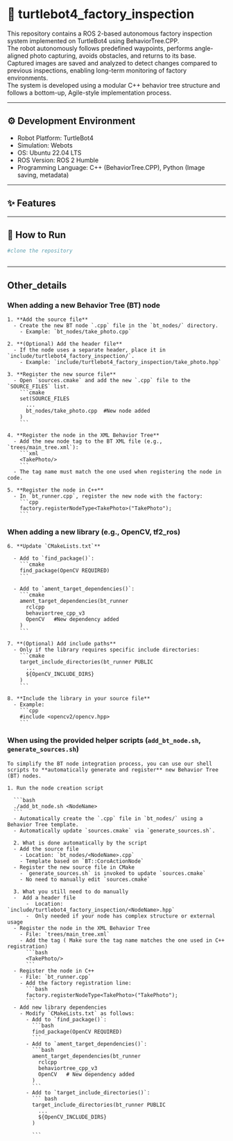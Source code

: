 # 🤖 turtlebot4_factory_inspection
  This repository contains a ROS 2-based autonomous factory inspection system implemented on TurtleBot4 using BehaviorTree.CPP.     
  The robot autonomously follows predefined waypoints, performs angle-aligned photo capturing, avoids obstacles, and returns to its base.     
  Captured images are saved and analyzed to detect changes compared to previous inspections, enabling long-term monitoring of factory environments.       
  The system is developed using a modular C++ behavior tree structure and follows a bottom-up, Agile-style implementation process.

  ---

  ## ⚙️ Development Environment

- Robot Platform: TurtleBot4
- Simulation: Webots
- OS: Ubuntu 22.04 LTS
- ROS Version: ROS 2 Humble
- Programming Language: C++ (BehaviorTree.CPP), Python (Image saving, metadata)


---

## ✨ Features





---

## 🚀 How to Run

```bash
#clone the repository



```
---
## Other_details
###  When adding a new Behavior Tree (BT) node

    1. **Add the source file**
      - Create the new BT node `.cpp` file in the `bt_nodes/` directory.
        - Example: `bt_nodes/take_photo.cpp`

    2. **(Optional) Add the header file**
      - If the node uses a separate header, place it in `include/turtlebot4_factory_inspection/`.
        - Example: `include/turtlebot4_factory_inspection/take_photo.hpp`

    3. **Register the new source file**
      - Open `sources.cmake` and add the new `.cpp` file to the `SOURCE_FILES` list.
        ```cmake
        set(SOURCE_FILES
          ...
          bt_nodes/take_photo.cpp  #New node added
        )
        ```

    4. **Register the node in the XML Behavior Tree**
      - Add the new node tag to the BT XML file (e.g., `trees/main_tree.xml`):
        ```xml
        <TakePhoto/>
        ```
      - The tag name must match the one used when registering the node in code.

    5. **Register the node in C++**
      - In `bt_runner.cpp`, register the new node with the factory:
        ```cpp
        factory.registerNodeType<TakePhoto>("TakePhoto");
        ```

### When adding a new library (e.g., OpenCV, tf2_ros)

    6. **Update `CMakeLists.txt`**

      - Add to `find_package()`:
        ```cmake
        find_package(OpenCV REQUIRED)
        ```

      - Add to `ament_target_dependencies()`:
        ```cmake
        ament_target_dependencies(bt_runner
          rclcpp
          behaviortree_cpp_v3
          OpenCV   #New dependency added
        )
        ```

    7. **(Optional) Add include paths**
      - Only if the library requires specific include directories:
        ```cmake
        target_include_directories(bt_runner PUBLIC
          ...
          ${OpenCV_INCLUDE_DIRS}
        )
        ```

    8. **Include the library in your source file**
      - Example:
        ```cpp
        #include <opencv2/opencv.hpp>
        ```
### When using the provided helper scripts (`add_bt_node.sh`, `generate_sources.sh`)

    To simplify the BT node integration process, you can use our shell scripts to **automatically generate and register** new Behavior Tree (BT) nodes.   

    1. Run the node creation script

      ```bash
      ./add_bt_node.sh <NodeName>
      ```
      - Automatically create the `.cpp` file in `bt_nodes/` using a Behavior Tree template.
      - Automatically update `sources.cmake` via `generate_sources.sh`.

      2. What is done automatically by the script
      - Add the source file
        - Location: `bt_nodes/<NodeName>.cpp`
        - Template based on `BT::CoroActionNode`
      - Register the new source file in CMake
        - `generate_sources.sh` is invoked to update `sources.cmake`
        - No need to manually edit `sources.cmake`

      3. What you still need to do manually
      -  Add a header file
          -  Location: `include/turtlebot4_factory_inspection/<NodeName>.hpp`
          -  Only needed if your node has complex structure or external usage
      - Register the node in the XML Behavior Tree
        - File: `trees/main_tree.xml` 
        - Add the tag ( Make sure the tag name matches the one used in C++ registration)
          ```bash
          <TakePhoto/>
          ```
      - Register the node in C++
        - File: `bt_runner.cpp`
        - Add the factory registration line:
          ```bash
          factory.registerNodeType<TakePhoto>("TakePhoto");
          ```
      - Add new library dependencies
        - Modify `CMakeLists.txt` as follows:
          - Add to `find_package()`:
            ```bash
            find_package(OpenCV REQUIRED)
            ```
          - Add to `ament_target_dependencies()`:
            ```bash
            ament_target_dependencies(bt_runner
              rclcpp
              behaviortree_cpp_v3
              OpenCV   # New dependency added
            )
            ``` 
          - Add to `target_include_directories()`:
            ``` bash
            target_include_directories(bt_runner PUBLIC
              ...
              ${OpenCV_INCLUDE_DIRS}
            )

            ``` 
